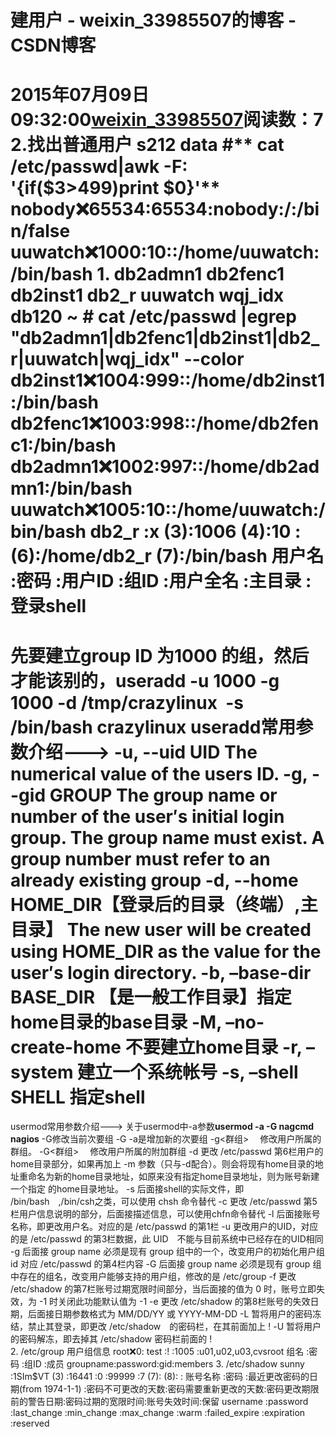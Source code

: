 # 建用户 - weixin_33985507的博客 - CSDN博客
2015年07月09日 09:32:00[weixin_33985507](https://me.csdn.net/weixin_33985507)阅读数：7
2.找出普通用户
s212 data #** cat /etc/passwd|awk -F:  '{if($3>499)print $0}'**
nobody:x:65534:65534:nobody:/:/bin/false
uuwatch:x:1000:10::/home/uuwatch:/bin/bash
1.
db2admn1  db2fenc1  db2inst1  db2_r  uuwatch  wqj_idx
db120 ~ # cat /etc/passwd |egrep "db2admn1|db2fenc1|db2inst1|db2_r|uuwatch|wqj_idx" --color
db2inst1:x:1004:999::/home/db2inst1:/bin/bash
db2fenc1:x:1003:998::/home/db2fenc1:/bin/bash
db2admn1:x:1002:997::/home/db2admn1:/bin/bash
uuwatch:x:1005:10::/home/uuwatch:/bin/bash
    db2_r    :x     (3):1006      (4):10       :               (6):/home/db2_r   (7):/bin/bash
    用户名  :密码    :用户ID      :组ID    :用户全名     :主目录               :登录shell
==========================================================================
先要建立group ID 为1000 的组，然后才能该别的，useradd -u 1000 -g 1000 -d /tmp/crazylinux  -s /bin/bash crazylinux
useradd常用参数介绍--->
-u, --uid UID
           The numerical value of the users ID.
-g, --gid GROUP
           The group name or number of the user′s initial login group. The group name
           must exist. A group number must refer to an already existing group
-d, --home HOME_DIR【登录后的目录（终端）,主目录】
           The new user will be created using HOME_DIR as the value for the user′s
           login directory.
-b, –base-dir BASE_DIR 【是一般工作目录】指定home目录的base目录
-M, –no-create-home 不要建立home目录
-r, –system 建立一个系统帐号
-s, –shell SHELL 指定shell
==========================================================================
usermod常用参数介绍--->
关于usermod中-a参数**usermod -a -G nagcmd nagios**
-G修改当前次要组
-G -a是增加新的次要组
    -g<群组> 　修改用户所属的群组。
    -G<群组> 　修改用户所属的附加群组
-d 更改 /etc/passwd 第6栏用户的home目录部分，如果再加上 -m 参数（只与-d配合）。则会将现有home目录的地址重命名为新的home目录地址，如原来没有指定home目录地址，则为账号新建一个指定
的home目录地址。
-s 后面接shell的实际文件，即 /bin/bash　,/bin/csh之类，可以使用 chsh 命令替代
-c 更改 /etc/passwd 第5栏用户信息说明的部分，后面接描述信息，可以使用chfn命令替代
-l   后面接账号名称，即更改用户名。对应的是 /etc/passwd 的第1栏
-u 更改用户的UID，对应的是 /etc/passwd 的第3栏数据，此 UID　不能与目前系统中已经存在的UID相同
-g 后面接 group name 必须是现有 group 组中的一个，改变用户的初始化用户组 id 对应 /etc/passwd 的第4栏内容
-G 后面接 group name 必须是现有 group 组中存在的组名，改变用户能够支持的用户组，修改的是 /etc/group
-f 更改 /etc/shadow 的第7栏账号过期宽限时间部分，当后面接的值为 0 时，账号立即失效，为 -1 时关闭此功能默认值为 -1
-e 更改 /etc/shadow 的第8栏账号的失效日期，后面接日期参数格式为 MM/DD/YY 或 YYYY-MM-DD
-L 暂将用户的密码冻结，禁止其登录，即更改 /etc/shadow　的密码栏，在其前面加上 !
-U 暂将用户的密码解冻，即去掉其 /etc/shadow 密码栏前面的 !           
2.
/etc/group 用户组信息
root:x:0:
test        :!           :1005       :u01,u02,u03,cvsroot
组名       :密码     :组ID       :成员
groupname:password:gid:members
3.
/etc/shadow
sunny         :$1$SIm$VT (3) :16441                                               :0                           :99999                           :7                                 (7):                         (8):                   :
账号名称    :密码               :最近更改密码的日期(from 1974-1-1)     :密码不可更改的天数:密码需要重新更改的天数:密码更改期限前的警告日期:密码过期的宽限时间:账号失效时间:保留
username    :password       :last_change                                        :min_change              :max_change                  :warm                              :failed_expire            :expiration      :reserved
